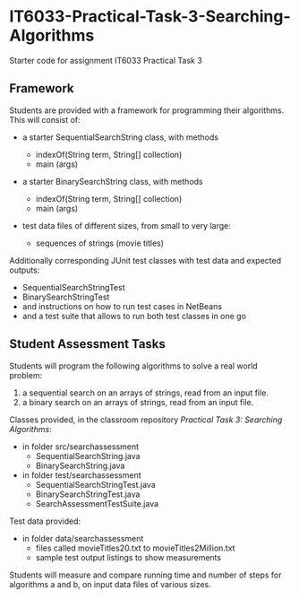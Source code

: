 # IT6033-Practical-Task-3-Searching-Algorithms
Starter code for assignment IT6033 Practical Task 3

## Framework

Students are provided with a framework for programming their algorithms. This will consist of:
  - a starter SequentialSearchString class, with methods 
    * indexOf(String term, String[] collection) 
    * main (args)

  - a starter BinarySearchString class, with methods 
    * indexOf(String term, String[] collection)
    * main (args)

  - test data files of different sizes, from small to very large:
    * sequences of strings (movie titles)

Additionally corresponding JUnit test classes with test data and expected outputs:
  - SequentialSearchStringTest
  - BinarySearchStringTest
  - and instructions on how to run test cases in NetBeans
  - and a test suite that allows to run both test classes in one go

## Student Assessment Tasks
Students will program the following algorithms to solve a real world problem:  
1. a sequential search on an arrays of strings, read from an input file.
2. a binary search on an arrays of strings, read from an input file.

Classes provided, in the classroom repository _Practical Task 3: Searching Algorithms_:
* in folder src/searchassessment  
  - SequentialSearchString.java
  - BinarySearchString.java
* in folder test/searchassessment 
  - SequentialSearchStringTest.java
  - BinarySearchStringTest.java
  - SearchAssessmentTestSuite.java
  
Test data provided:
* in folder data/searchassessment
  - files called movieTitles20.txt to movieTitles2Million.txt
  - sample test output listings to show measurements
  
Students will measure and compare running time and number of steps 
for algorithms a and b, on input data files of various sizes. 

